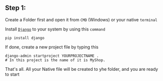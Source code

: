 ## Step 1:

Create a Folder first and open it from `CMD` (Windows) or your native `terminal`

Install [`Django`](https://www.djangoproject.com/) to your system by using this `command`

```commandline
pip install django
```

If done, create a new project file by typing this

```commandline
django-admin startproject YOURPROJECTNAME .
# In this project is the name of it is MyShop.
```

That's all. All your Native file will be created to yhe folder, and you are ready to start
